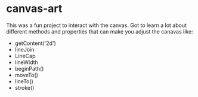 # canvas-art
This was a fun project to interact with the canvas.
Got to learn a lot about different methods and properties that can make you adjust the canavas like:
<br>
<ul>
  <li>getContent('2d')</li>
  <li> lineJoin </li>
  <li>LineCap</li>
  <li>lineWidth</li>
  <li>beginPath()</li>
  <li>moveTo()</li>
  <li>lineTo()</li>
  <li>stroke()</li>
</ul>
